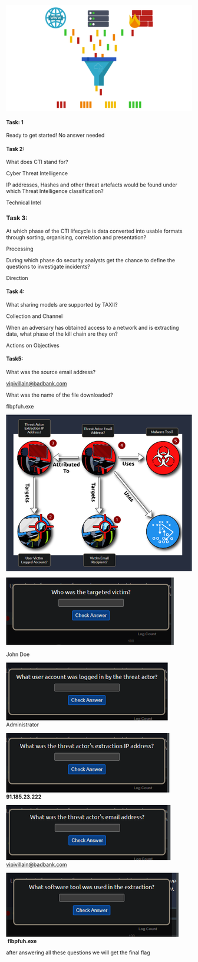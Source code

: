 
![](../attachments/Pasted%20image%2020240805215023.png)

#### Task: 1
Ready to get started!
No answer needed

#### **Task 2:**
What does CTI stand for?

Cyber Threat Intelligence

IP addresses, Hashes and other threat artefacts would be found under which Threat Intelligence classification?

Technical Intel

### Task 3:
At which phase of the CTI lifecycle is data converted into usable formats through sorting, organising, correlation and presentation?

Processing

During which phase do security analysts get the chance to define the questions to investigate incidents?  

Direction

#### Task 4: 
What sharing models are supported by TAXII?

Collection and Channel

When an adversary has obtained access to a network and is extracting data, what phase of the kill chain are they on?

Actions on Objectives

#### Task5:
What was the source email address?

vipivillain@badbank.com

What was the name of the file downloaded?

flbpfuh.exe

![](../attachments/Pasted%20image%2020240805215511.png)

![](../attachments/Pasted%20image%2020240805215543.png)

John Doe

![](../attachments/Pasted%20image%2020240805215619.png)
Administrator

![](../attachments/Pasted%20image%2020240805215642.png)
**91.185.23.222**

![](../attachments/Pasted%20image%2020240805215706.png)
vipivillain@badbank.com

![](../attachments/Pasted%20image%2020240805215735.png)
 **flbpfuh.exe**

after answering all these questions we will get the final flag
